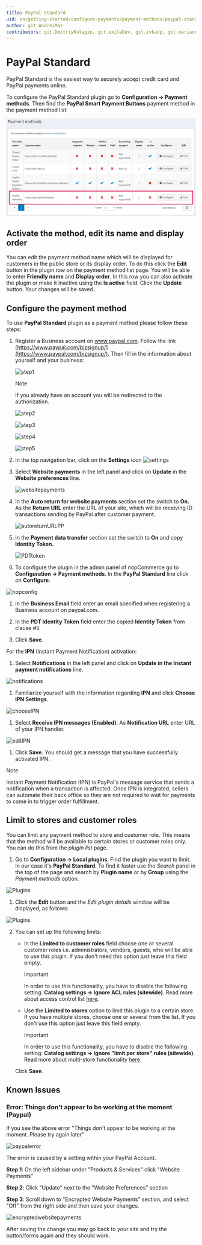 ```yaml
---
title: PayPal Standard
uid: en/getting-started/configure-payments/payment-methods/paypal-standard
author: git.AndreiMaz
contributors: git.DmitriyKulagin, git.exileDev, git.ivkadp, git.mariannk
---
```


# PayPal Standard

PayPal Standard is the easiest way to securely accept credit card and PayPal payments online.

To configure the PayPal Standard plugin go to **Configuration → Payment methods**. Then find the **PayPal Smart Payment Buttons** payment method in the payment method list:

![List](_static/paypal-standard/list.jpg)

## Activate the method, edit its name and display order

You can edit the payment method name which will be displayed for customers in the public store or its display order. To do this click the **Edit** button in the plugin row on the payment method list page. You will be able to enter **Friendly name** and **Display order**. In this row you can also activate the plugin or make it inactive using the **Is active** field. Click the **Update** button. Your changes will be saved.

## Configure the payment method

To use **PayPal Standard** plugin as a payment method please follow these steps:

1. Register a Business account on www.paypal.com. Follow the link [https://www.paypal.com/bizsignup/](https://www.paypal.com/bizsignup/). Then fill in the information about yourself and your business:

    ![step1](_static/paypal-standard/signUp1step.png)

    > [!NOTE]
    > 
    > If you already have an account you will be redirected to the authorization.

    ![step2](_static/paypal-standard/signUp2step.png)

    ![step3](_static/paypal-standard/signUp3step.png)

    ![step4](_static/paypal-standard/signUp4step.png)

    ![step5](_static/paypal-standard/signUp5step.png)

1. In the top navigation bar, click on the **Settings** icon ![settings](_static/paypal-standard/settings_icon.png)

1. Select **Website payments** in the left panel and click on **Update** in the **Website preferences** line.

    ![websitepayments](_static/paypal-standard/websitepaymentsppal.png)
1. In the **Auto return for website payments** section set the switch to **On.** As the **Return URL** enter the URL of your site, which will be receiving ID transactions sending by PayPal after customer payment.

    ![autoreturnURLPP](_static/paypal-standard/autoreturnURLPP.png)
1. In the **Payment data transfer** section set the switch to **On** and copy **Identity Token.**

    ![PDTtoken](_static/paypal-standard/PDTtoken.png)
1. To configure the plugin in the admin panel of nopCommerce go to **Configuration  → Payment methods**. In the **PayPal Standard** line click on **Configure**.

![nopconfig](_static/paypal-standard/nopConfigPP.png)

1. In the **Business Email** field enter an email specified when registering a Business account on paypal.com.

1. In the **PDT Identity Token** field enter the copied **Identity Token** from clause #5.

1. Click **Save**.

For the **IPN** (Instant Payment Notification) activation:

1. Select **Notifications** in the left panel and click on **Update in the Instant payment notifications** line.

![notifications](_static/paypal-standard/notificationsPP.png)

1. Familiarize yourself with the information regarding **IPN** and click **Choose IPN Settings**.

![chooseIPN](_static/paypal-standard/chooseIPNSettings.png)

1. Select **Receive IPN messages (Enabled)**. As **Notification URL** enter URL of your IPN handler.

![editIPN](_static/paypal-standard/editIPN.png)

1. Click **Save.** You should get a message that you have successfully activated IPN.

> [!NOTE]
> 
> Instant Payment Notification (IPN) is PayPal's message service that sends a notification when a transaction is affected. Once IPN is integrated, sellers can automate their back office so they are not required to wait for payments to come in to trigger order fulfillment.

## Limit to stores and customer roles

You can limit any payment method to store and customer role. This means that the method will be available to certain stores or customer roles only. You can do this from the *plugin list* page.

1. Go to **Configuration → Local plugins**. Find the plugin you want to limit. In our case it's **PayPal Standard**. To find it faster use the *Search* panel in the top of the page and search by **Plugin name** or by **Group** using the *Payment methods* option.

![Plugins](_static/paypal-standard/plugin.jpg)

1. Click the **Edit** button and the *Edit plugin details* window will be displayed, as follows:

![Plugins](_static/paypal-standard/edit.jpg)

2. You can set up the following limits:

	* In the **Limited to customer roles** field choose one or several customer roles i.e. administrators, vendors, guests, who will be able to use this plugin. If you don't need this option just leave this field empty.

		> [!Important]
		> In order to use this functionality, you have to disable the following setting: **Catalog settings → Ignore ACL rules (sitewide)**. Read more about access control list [here](xref:en/running-your-store/customer-management/access-control-list).

	* Use the **Limited to stores** option to limit this plugin to a certain store. If you have multiple stores, choose one or several from the list. If you don't use this option just leave this field empty.

		> [!Important]
		> In order to use this functionality, you have to disable the following setting: **Catalog settings → Ignore "limit per store" rules (sitewide)**. Read more about multi-store functionality [here](xref:en/getting-started/advanced-configuration/multi-store).

	Click **Save**.

## Known Issues

### Error: Things don't appear to be working at the moment (Paypal)

If you see the above error "Things don't appear to be working at the moment. Please try again later"

![paypalerror](_static/paypal-standard/file-6jjW2AH7yT.png)

The error is caused by a setting within your PayPal Account.

**Step 1**: On the left sidebar under "Products & Services" click "Website Payments"

**Step 2**: Click "Update" next to the "Website Preferences" section

**Step 3**: Scroll down to "Encrypted Website Payments" section, and select "Off" from the right side and then save your changes.

![encryptedwebsitepayments](_static/paypal-standard/file-c2yKWw2xMN.png)

After saving the change you may go back to your site and try the button/forms again and they should work.
